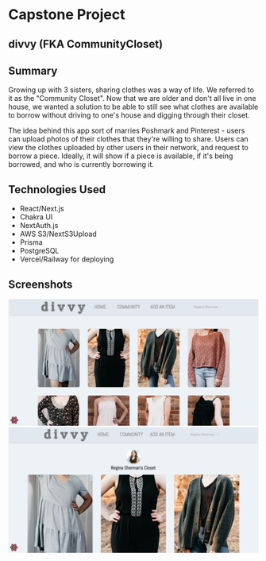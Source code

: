 # Capstone Project 
## divvy (FKA CommunityCloset)

## Summary

Growing up with 3 sisters, sharing clothes was a way of life. We referred to it as the "Community Closet". Now that we are older and don't all live in one house, 
we wanted a solution to be able to still see what clothes are available to borrow without driving to one's house and digging through their closet. 

The idea behind this app sort of marries Poshmark and Pinterest - users can upload photos of their clothes that they're willing to share. Users can view the clothes
uploaded by other users in their network, and request to borrow a piece. Ideally, it will show if a piece is available, if it's being borrowed, and who
is currently borrowing it. 

## Technologies Used

- React/Next.js
- Chakra UI
- NextAuth.js
- AWS S3/NextS3Upload
- Prisma
- PostgreSQL
- Vercel/Railway for deploying


## Screenshots 

![Home](https://github.com/ReginaSherman/communitycloset/blob/ae12e5422f703cccd832a4b46a1fce5586a9ac2d/planning/1.png "One")
![Four](https://github.com/ReginaSherman/communitycloset/blob/ae12e5422f703cccd832a4b46a1fce5586a9ac2d/planning/4.png "Four")
